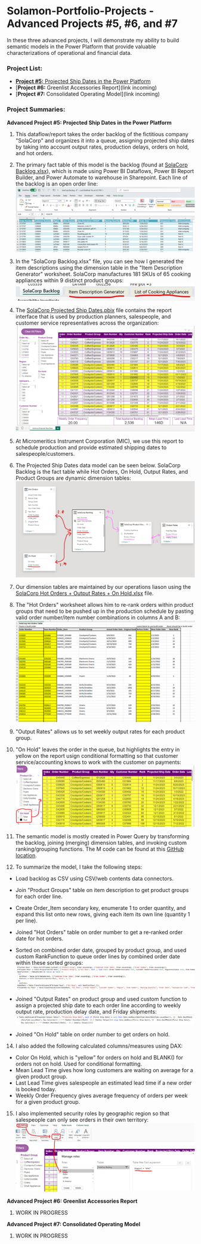 # Solamon-Portfolio-Projects - Advanced Projects #5, #6, and #7

In these three advanced projects, I will demonstrate my ability to build semantic models in the Power Platform that provide valuable characterizations of operational and financial data.

### **Project List:**

  - [**Project #5:** Projected Ship Dates in the Power Platform](https://github.com/gsolamon/Solamon-Portfolio-Projects/tree/a4df116b6ae961cccb0e23dae92cdcf23fd586f1/Advanced%20Project%20%235%3A%20Projected%20Ship%20Dates%20in%20Power%20BI)
  - [**Project #6:** Greenlist Accessories Report](link incoming)
  - [**Project #7:** Consolidated Operating Model](link incoming)


### **Project Summaries:**

  **Advanced Project #5: Projected Ship Dates in the Power Platform**
  
  1. This dataflow/report takes the order backlog of the fictitious company "SolaCorp" and organizes it into a queue, assigning projected ship dates by taking into account output rates, production delays, orders on hold, and hot orders.
  2. The primary fact table of this model is the backlog (found at [SolaCorp Backlog.xlsx](https://github.com/gsolamon/Solamon-Portfolio-Projects/blob/a4df116b6ae961cccb0e23dae92cdcf23fd586f1/Advanced%20Project%20%235%3A%20Projected%20Ship%20Dates%20in%20Power%20BI/SolaCorp%20Backlog.xlsx)), which is made using Power BI Dataflows, Power BI Report Builder, and Power Automate to warehouse in Sharepoint. Each line of the backlog is an open order line:
  ![SolaCorp Backlog Lines](https://github.com/gsolamon/Solamon-Portfolio-Projects/blob/c60a1db079fbcc40ee37e6ab17e0d9649a8d3032/Advanced%20Project%20%235%3A%20Projected%20Ship%20Dates%20in%20Power%20BI/Images/SolaCorp%20Backlog%20Lines.png)
     
  3. In the "SolaCorp Backlog.xlsx" file, you can see how I generated the item descriptions using the dimension table in the "Item Description Generator" worksheet. SolaCorp manufactures 181 SKUs of 65 cooking appliances within 9 distinct product groups:
  ![Item Description Generator](https://github.com/gsolamon/Solamon-Portfolio-Projects/blob/c60a1db079fbcc40ee37e6ab17e0d9649a8d3032/Advanced%20Project%20%235%3A%20Projected%20Ship%20Dates%20in%20Power%20BI/Images/Item%20Description%20Generator.png)

  4. The [SolaCorp Projected Ship Dates.pbix](https://github.com/gsolamon/Solamon-Portfolio-Projects/blob/b82648b4fd81018d272351dcee86be3753a5895c/Advanced%20Project%20%235%3A%20Projected%20Ship%20Dates%20in%20Power%20BI/SolaCorp%20Projected%20Ship%20Dates.pbix) file contains the report interface that is used by production planners, salespeople, and customer service representatives across the organization:
  ![Projected Ship Dates Interface](https://github.com/gsolamon/Solamon-Portfolio-Projects/blob/c60a1db079fbcc40ee37e6ab17e0d9649a8d3032/Advanced%20Project%20%235%3A%20Projected%20Ship%20Dates%20in%20Power%20BI/Images/Projected%20Ship%20Dates%20Interface.png)

  5. At Micromeritics Instrument Corporation (MIC), we use this report to schedule production and provide estimated shipping dates to salespeople/customers.
  6. The Projected Ship Dates data model can be seen below. SolaCorp Backlog is the fact table while Hot Orders, On Hold, Output Rates, and Product Groups are dynamic dimension tables:
  ![Projected Ship Dates Data Model](https://github.com/gsolamon/Solamon-Portfolio-Projects/blob/d378cfa0d4c3b6f2d2c92dbbe21935b10b1bf56b/Advanced%20Project%20%235%3A%20Projected%20Ship%20Dates%20in%20Power%20BI/Images/Projected%20Ship%20Dates%20Data%20Model.png)
  
  7. Our dimension tables are maintained by our operations liason using the [SolaCorp Hot Orders + Output Rates + On Hold.xlsx](https://github.com/gsolamon/Solamon-Portfolio-Projects/blob/a4df116b6ae961cccb0e23dae92cdcf23fd586f1/Advanced%20Project%20%235%3A%20Projected%20Ship%20Dates%20in%20Power%20BI/SolaCorp%20Hot%20Orders%20%2B%20Output%20Rates%20%2B%20On%20Hold.xlsx) file.
  8. The "Hot Orders" worksheet allows him to re-rank orders within product groups that need to be pushed up in the production schedule by pasting valid order number/item number combinations in columns A and B:
  ![Hot Orders](https://github.com/gsolamon/Solamon-Portfolio-Projects/blob/c60a1db079fbcc40ee37e6ab17e0d9649a8d3032/Advanced%20Project%20%235%3A%20Projected%20Ship%20Dates%20in%20Power%20BI/Images/Hot%20Orders.png)

  9. "Output Rates" allows us to set weekly output rates for each product group.
  10. "On Hold" leaves the order in the queue, but highlights the entry in yellow on the report usign conditional formatting so that customer service/accounting knows to work with the customer on payments:
  ![On Hold](https://github.com/gsolamon/Solamon-Portfolio-Projects/blob/c60a1db079fbcc40ee37e6ab17e0d9649a8d3032/Advanced%20Project%20%235%3A%20Projected%20Ship%20Dates%20in%20Power%20BI/Images/On%20Hold.png)

  11. The semantic model is mostly created in Power Query by transforming the backlog, joining (merging) dimension tables, and invoking custom ranking/grouping functions. The M code can be found at this [GitHub location](https://raw.githubusercontent.com/gsolamon/Solamon-Portfolio-Projects/main/Advanced%20Project%20%235%3A%20Projected%20Ship%20Dates%20in%20Power%20BI/Power%20Query%20M%20Code.txt).
  12. To summarize the model, I take the following steps:
  - Load backlog as CSV using CSV/web contents data connectors.
  - Join "Product Groups" table on item description to get product groups for each order line.
  - Create Order_Item secondary key, enumerate 1 to order quantity, and expand this list onto new rows, giving each item its own line (quantity 1 per line).
  - Joined "Hot Orders" table on order number to get a re-ranked order date for hot orders.
  - Sorted on combined order date, grouped by product group, and used custom RankFunction to queue order lines by combined order date within these sorted groups:
  ![RankFunction](https://github.com/gsolamon/Solamon-Portfolio-Projects/blob/c60a1db079fbcc40ee37e6ab17e0d9649a8d3032/Advanced%20Project%20%235%3A%20Projected%20Ship%20Dates%20in%20Power%20BI/Images/RankFunction.png)

  - Joined "Output Rates" on product group and used custom function to assign a projected ship date to each order line according to weekly output rate, production delay date, and Friday shipments:
  ![Projected Ship Dates Function](https://github.com/gsolamon/Solamon-Portfolio-Projects/blob/c60a1db079fbcc40ee37e6ab17e0d9649a8d3032/Advanced%20Project%20%235%3A%20Projected%20Ship%20Dates%20in%20Power%20BI/Images/Projected%20Ship%20Dates%20Function.png)

  - Joined "On Hold" table on order number to get orders on hold.
      
  14. I also added the following calculated columns/measures using DAX:
  - Color On Hold, which is "yellow" for orders on hold and BLANK() for orders not on hold. Used for conditional formatting.
  - Mean Lead Time gives how long customers are waiting on average for a given product group.
  - Last Lead Time gives salespeople an estimated lead time if a new order is booked today.
  - Weekly Order Frequency gives average frequency of orders per week for a given product group.

  15. I also implemented security roles by geographic region so that salespeople can only see orders in their own territory:
  ![Security Roles](https://github.com/gsolamon/Solamon-Portfolio-Projects/blob/c60a1db079fbcc40ee37e6ab17e0d9649a8d3032/Advanced%20Project%20%235%3A%20Projected%20Ship%20Dates%20in%20Power%20BI/Images/Security%20Roles.png)

  **Advanced Project #6: Greenlist Accessories Report**
  
  1. WORK IN PROGRESS

  **Advanced Project #7: Consolidated Operating Model**
  
  1. WORK IN PROGRESS
